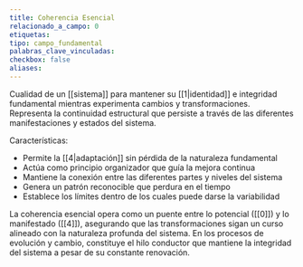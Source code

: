 ```yaml
---
title: Coherencia Esencial
relacionado_a_campo: 0
etiquetas: 
tipo: campo_fundamental
palabras_clave_vinculadas: 
checkbox: false
aliases:
---
```


Cualidad de un [[sistema]] para mantener su [[1|identidad]] e integridad fundamental mientras experimenta cambios y transformaciones. Representa la continuidad estructural que persiste a través de las diferentes manifestaciones y estados del sistema.

Características:
- Permite la [[4|adaptación]] sin pérdida de la naturaleza fundamental
- Actúa como principio organizador que guía la mejora continua
- Mantiene la conexión entre las diferentes partes y niveles del sistema
- Genera un patrón reconocible que perdura en el tiempo
- Establece los límites dentro de los cuales puede darse la variabilidad

La coherencia esencial opera como un puente entre lo potencial ([[0]]) y lo manifestado ([[4]]), asegurando que las transformaciones sigan un curso alineado con la naturaleza profunda del sistema. En los procesos de evolución y cambio, constituye el hilo conductor que mantiene la integridad del sistema a pesar de su constante renovación.
